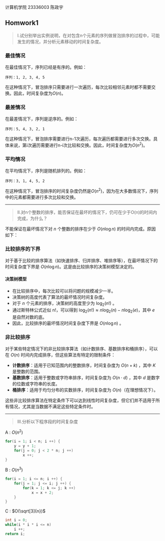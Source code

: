 计算机学院 23336003 陈政宇

## Homwork1

> I.试分别举出实例说明，在对包含n个元素的序列做冒泡排序的过程中，可能发生的情况，并分析元素移动的时间复杂度。

### 最佳情况

在最佳情况下，序列已经是有序的。例如：

```
序列：1, 2, 3, 4, 5
```

在这种情况下，冒泡排序只需要进行一次遍历，每次比较相邻元素时都不需要交换。因此，时间复杂度为$O(n)$。

### 最差情况

在最差情况下，序列是逆序的。例如：

```
序列：5, 4, 3, 2, 1
```

在这种情况下，冒泡排序需要进行n-1次遍历，每次遍历都需要进行多次交换。具体来说，第i次遍历需要进行n-i次比较和交换。因此，时间复杂度为$O(n^2)$。

### 平均情况

在平均情况下，序列是随机排列的。例如：

```
序列：3, 1, 4, 5, 2
```

在这种情况下，冒泡排序的时间复杂度仍然是$O(n^2)$，因为在大多数情况下，序列中的元素都需要进行多次比较和交换。

---

 > II.对n个整数的排序，能否保证在最坏的情况下，仍可在少于O(n)的时间内完成，为什么？

不能保证在最坏情况下对 $n$ 个整数的排序在少于 $O(n \log n)$ 的时间内完成。原因如下：

### 比较排序的下界
对于基于比较的排序算法（如快速排序、归并排序、堆排序等），在最坏情况下的时间复杂度下界是 $O(n \log n)$。这是由比较排序的决策树模型决定的。

#### 决策树模型
- 在比较排序中，每次比较可以将问题的规模减少一半。
- 决策树的高度代表了算法的最坏情况时间复杂度。
- 对于 $n$ 个元素的排序，决策树的高度至少为 $\log_2(n!)$ 。
- 通过斯特林公式近似 n!，可以得到 $\log_2(n!) \approx n \log_2(n) - n \log_2(e)$，其中 $e$ 是自然对数的底。
- 因此，比较排序的最坏情况时间复杂度下界是 $O(n \log n)$ 。

### 非比较排序
对于某些特定情况下的非比较排序算法（如计数排序、基数排序和桶排序），可以在 $O(n)$ 时间内完成排序，但这些算法有特定的限制条件：
- **计数排序**：适用于已知范围内的整数排序，时间复杂度为 $O(n + k)$ ，其中 $K$ 是整数的范围。
- **基数排序**：适用于整数或字符串排序，时间复杂度为 $O(n \cdot d)$ ，其中 $d$ 是数字的位数或字符串的长度。
- **桶排序**：适用于均匀分布的实数排序，时间复杂度为 $O(n)$（在理想情况下）。

这些非比较排序算法在特定条件下可以达到线性时间复杂度，但它们并不适用于所有情况，尤其是当数据不满足这些特定条件时。

---

> III.分析以下程序段的时间复杂度

A : $O(n^2)$

```cpp
for(i = 1; i < n; i ++) {
    y = y + 1;
    for(j = 0; j < 2 * n; j ++)
        x ++;
}
```

B : $O(n^3)$

```cpp
for(i = 1; i <= n; i ++) {
    for(j = 1; j <= i; j ++) {
        for(k = 1; k <= j; k ++)
            x = x + 2;
    }
}
```

C : $O(\sqrt[3]{n})$

```cpp
int i = 0;
while(i * i * i <= n)
    i ++;
return i;
```